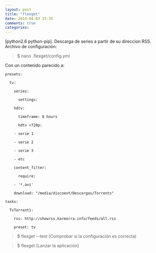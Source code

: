 ```yaml
---
layout: post
title: "flexget"
date: 2014-04-03 15:35
comments: true
categories: 
---
```

[python2.6 python-pip]. Descarga de series a partir de su direccion RSS. Archivo de configuración:

>$ nano .flexget/config.yml

Con un contenido parecido a:

	presets:

	  tv:

	    series:

	      settings:

		hdtv:

		  timeframe: 8 hours

	      hdtv <720p:

		- serie 1

		- serie 2

		- serie 3

		- etc

	    content_filter:

	      require:

		- '*.avi'

	    download: "/media/discoext/Descargas/Torrents"

	tasks:

	  TvTorrent1:

	    rss: http://showrss.karmorra.info/feeds/all.rss

	    preset: tv

>$ flexget --test (Comprobar si la configuración es correcta)

>$ flexget (Lanzar la aplicación) 

